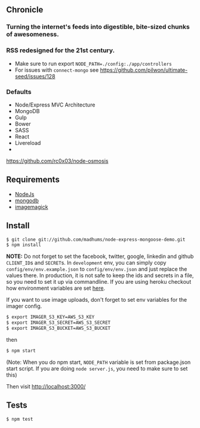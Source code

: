 ## Chronicle

### Turning the internet's feeds into digestible, bite-sized chunks of awesomeness.
### RSS redesigned for the 21st century.

- Make sure to run export ```NODE_PATH=./config:./app/controllers```
- For issues with ```connect-mongo``` see https://github.com/pilwon/ultimate-seed/issues/128

### Defaults
- Node/Express MVC Architecture
- MongoDB
- Gulp
- Bower
- SASS
- React
- Livereload
-
https://github.com/rc0x03/node-osmosis

## Requirements

* [NodeJs](http://nodejs.org)
* [mongodb](http://mongodb.org)
* [imagemagick](http://www.imagemagick.org/script/index.php)

## Install

```sh
$ git clone git://github.com/madhums/node-express-mongoose-demo.git
$ npm install
```

**NOTE:** Do not forget to set the facebook, twitter, google, linkedin and github `CLIENT_ID`s and `SECRET`s. In `development` env, you can simply copy
`config/env/env.example.json` to `config/env/env.json` and just replace the
values there. In production, it is not safe to keep the ids and secrets in
a file, so you need to set it up via commandline. If you are using heroku
checkout how environment variables are set [here](https://devcenter.heroku.com/articles/config-vars).

If you want to use image uploads, don't forget to set env variables for the
imager config.

```sh
$ export IMAGER_S3_KEY=AWS_S3_KEY
$ export IMAGER_S3_SECRET=AWS_S3_SECRET
$ export IMAGER_S3_BUCKET=AWS_S3_BUCKET
```

then

```sh
$ npm start
```

(Note: When you do npm start, `NODE_PATH` variable is set from package.json start script. If you are doing `node server.js`, you need to make sure to set this)

Then visit [http://localhost:3000/](http://localhost:3000/)

## Tests

```sh
$ npm test
```
